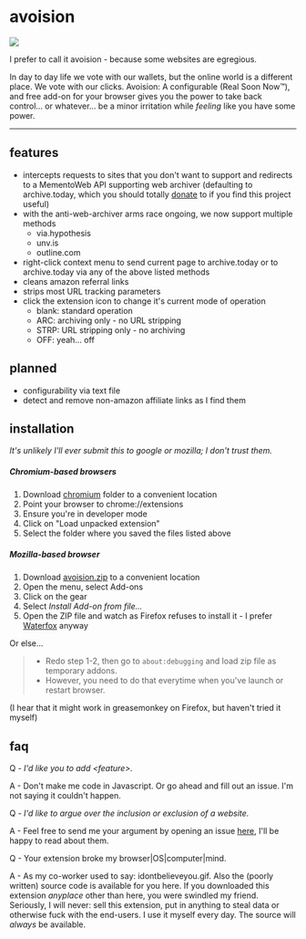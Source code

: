 # avoision
![](https://frinkiac.com/gif/S07E15/381314/384317.gif?b64lines=IEkgZG9uJ3Qgc2F5ICJldmFzaW9uLiIgCiBJIHNheSAiYXZvaXNpb24uIg==)

I prefer to call it avoision - because some websites are egregious.

In day to day life we vote with our wallets, but the online world is a different place.  We vote with our clicks.
Avoision: A configurable (Real Soon Now™), and free add-on for your browser gives you the power to take back
control... or whatever... be a minor irritation while *feeling* like you have some power.

---

## features

* intercepts requests to sites that you don't want to support and redirects to a MementoWeb API supporting web archiver (defaulting to archive.today, which you should totally [donate](https://liberapay.com/archiveis) to if you find this project useful)
* with the anti-web-archiver arms race ongoing, we now support multiple methods
  * via.hypothesis
  * unv.is
  * outline.com
* right-click context menu to send current page to archive.today or to archive.today via any of the above listed methods
* cleans amazon referral links
* strips most URL tracking parameters
* click the extension icon to change it's current mode of operation
  * blank: standard operation
  * ARC: archiving only - no URL stripping
  * STRP: URL stripping only - no archiving
  * OFF: yeah... off

## planned

* configurability via text file
* detect and remove non-amazon affiliate links as I find them

## installation

_It's unlikely I'll ever submit this to google or mozilla; I don't trust them._

##### Chromium-based browsers
1. Download [chromium](https://github.com/kowith337/avoision/tree/0.9.2.1/chromium) folder to a convenient location
2. Point your browser to chrome://extensions
3. Ensure you're in developer mode
4. Click on "Load unpacked extension"
5. Select the folder where you saved the files listed above

##### Mozilla-based browser
1. Download [avoision.zip](https://github.com/kowith337/avoision/raw/0.9.2.1/mozilla/avoision.zip) to a convenient location
2. Open the menu, select Add-ons
3. Click on the gear
4. Select _Install Add-on from file..._
5. Open the ZIP file and watch as Firefox refuses to install it - I prefer [Waterfox](https://www.waterfoxproject.org/) anyway

Or else...
> - Redo step 1-2, then go to `about:debugging` and load zip file as temporary addons.
> - However, you need to do that everytime when you've launch or restart browser.

(I hear that it might work in greasemonkey on Firefox, but haven't tried it myself)

## faq

Q - _I'd like you to add \<feature>._<br>

A - Don't make me code in Javascript.  Or go ahead and fill out an issue.  I'm not saying it couldn't happen.


Q - _I'd like to argue over the inclusion or exclusion of a website._<br>

A - Feel free to send me your argument by opening an issue [here](https://github.com/dryack/avoision/issues/new/choose), I'll be happy to read about them.


Q - Your extension broke my browser|OS|computer|mind.<br>

A - As my co-worker used to say:  idontbelieveyou.gif.  Also the (poorly written) source code is available for you here.  If you downloaded this extension _anyplace_ other than here, you were swindled my friend.  Seriously, I will never:  sell this extension, put in anything to steal data or otherwise fuck with the end-users.  I use it myself every day.  The source will *always* be available.
